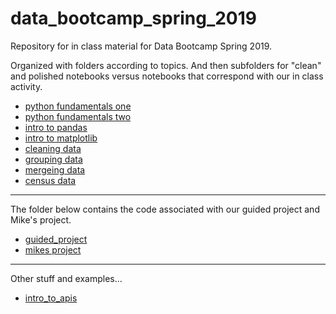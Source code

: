 # data_bootcamp_spring_2019

Repository for in class material for Data Bootcamp Spring 2019.

Organized with folders according to topics. And then subfolders for "clean" and polished notebooks versus notebooks that correspond with our in class activity.

- [python fundamentals one](python_fundamentals_one)
- [python fundamentals two](python_fundamentals_one)
- [intro to pandas](intro_to_pandas)
- [intro to matplotlib](intro_to_matplotlib)
- [cleaning data](cleaning_data)
- [grouping data](groubing_data)
- [mergeing data](merge)
- [census data](census_data)

---
The folder below contains the code associated with our guided project and Mike's project.

- [guided_project](guided_project)
- [mikes project](mikes_project)

---
Other stuff and examples...

- [intro_to_apis](intro_to_apis)
